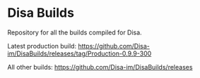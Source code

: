 # Disa Builds

Repository for all the builds compiled for Disa.

Latest production build: https://github.com/Disa-im/DisaBuilds/releases/tag/Production-0.9.9-300

All other builds: https://github.com/Disa-im/DisaBuilds/releases
